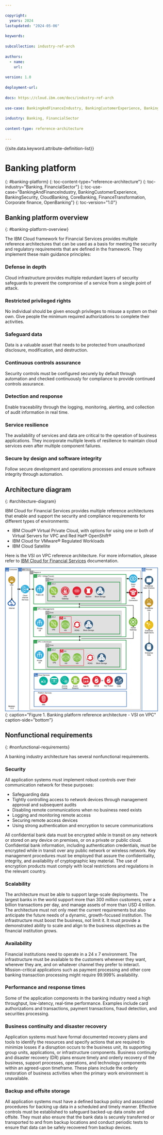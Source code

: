```yaml
---

copyright:
  years: 2024
lastupdated: "2024-05-06"

keywords:

subcollection: industry-ref-arch

authors:
  - name:
    url:

version: 1.0

deployment-url:

docs: https://cloud.ibm.com/docs/industry-ref-arch

use-case: BankingAndFinanceIndustry, BankingCustomerExperience, BankingSecurity, CloudBanking, CoreBanking, FinanceTransformation, Corporate finance, OpenBanking

industry: Banking, FinancialSector

content-type: reference-architecture

---
```


{{site.data.keyword.attribute-definition-list}}

# Banking platform
{: #banking-platform}
{: toc-content-type="reference-architecture"}
{: toc-industry="Banking, FinancialSector"}
{: toc-use-case="BankingAndFinanceIndustry, BankingCustomerExperience, BankingSecurity, CloudBanking, CoreBanking, FinanceTransformation, Corporate finance, OpenBanking"}
{: toc-version="1.0"}

## Banking platform overview
{: #banking-platform-overview}

The IBM Cloud framework for Financial Services provides multiple reference architectures that can be used as a basis for meeting the security and regulatory requirements that are defined in the framework. They implement these main guidance principles:

### Defense in depth
Cloud infrastructure provides multiple redundant layers of security safeguards to prevent the compromise of a service from a single point of attack.

### Restricted privileged rights
No individual should be given enough privileges to misuse a system on their own. Give people the minimum required authorizations to complete their activities.

### Safeguard data
Data is a valuable asset that needs to be protected from unauthorized disclosure, modification, and destruction.

### Continuous controls assurance
Security controls must be configured securely by default through automation and checked continuously for compliance to provide continued controls assurance.

### Detection and response
Enable traceability through the logging, monitoring, alerting, and collection of audit information in real time.

### Service resilience
The availability of services and data are critical to the operation of business applications. They incorporate multiple levels of resilience to maintain cloud services even after multiple component failures.

### Secure by design and software integrity
Follow secure development and operations processes and ensure software integrity through automation.


## Architecture diagram
{: #architecture-diagram}


IBM Cloud for Financial Services provides multiple reference architectures that enable and support the security and compliance requirements for different types of environments:

* IBM Cloud® Virtual Private Cloud, with options for using one or both of Virtual Servers for VPC and Red Hat® OpenShift®
* IBM Cloud for VMware® Regulated Workloads
* IBM Cloud Satellite

Here is the VSI on VPC reference architecture. For more information, please refer to [IBM Cloud for Financial Services](https://cloud.ibm.com/docs/framework-financial-services?topic=framework-financial-services-reference-architecture-overview) documentation.


![Banking platform reference architecture - VSI on VPC](../images/banking-vpc-high-level-v3-with-edge.svg "Banking platform reference architecture - VSI on VPC"){: caption="Figure 1. Banking platform reference architecture - VSI on VPC" caption-side="bottom"}


## Nonfunctional requirements
{: #nonfunctional-requirements}

A banking industry architecture has several nonfunctional requirements.

### Security
All application systems must implement robust controls over their communication network for these purposes:

* Safeguarding data
* Tightly controlling access to network devices through management approval and subsequent audits
* Disabling remote communications when no business need exists
* Logging and monitoring remote access
* Securing remote access devices
* Using strong authentication and encryption to secure communications

All confidential bank data must be encrypted while in transit on any network or stored on any device on premises, or on a private or public cloud. Confidential bank information, including authentication credentials, must be encrypted while in transit over any public network or wireless network. Key management procedures must be employed that assure the confidentiality, integrity, and availability of cryptographic key material. The use of encryption products must comply with local restrictions and regulations in the relevant country.

### Scalability
The architecture must be able to support large-scale deployments. The largest banks in the world support more than 300 million customers, over a billion transactions per day, and manage assets of more than USD 4 trillion. The architecture must not only meet the current requirements but also anticipate the future needs of a dynamic, growth-focused institution. The infrastructure must boost the business, not limit it. It must provide a demonstrated ability to scale and align to the business objectives as the financial institution grows.

### Availability
Financial institutions need to operate in a 24 x 7 environment. The infrastructure must be available to the customers whenever they want, wherever they are, and on whatever channel they prefer to interact. Mission-critical applications such as payment processing and other core banking transaction processing might require 99.999% availability.

### Performance and response times
Some of the application components in the banking industry need a high throughput, low-latency, real-time performance. Examples include card authorizations and transactions, payment transactions, fraud detection, and securities processing.

### Business continuity and disaster recovery
Application systems must have formal documented recovery plans and tools to identify the resources and specify actions that are required to minimize losses if a disruption occurs to the business unit, its supporting group units, applications, or infrastructure components. Business continuity and disaster recovery (DR) plans ensure timely and orderly recovery of the business, support processes, operations, and technology components within an agreed-upon timeframe. These plans include the orderly restoration of business activities when the primary work environment is unavailable.

### Backup and offsite storage
All application systems must have a defined backup policy and associated procedures for backing up data in a scheduled and timely manner. Effective controls must be established to safeguard backed-up data onsite and offsite. They must also ensure that the bank data is securely transferred or transported to and from backup locations and conduct periodic tests to ensure that data can be safely recovered from backup devices.
